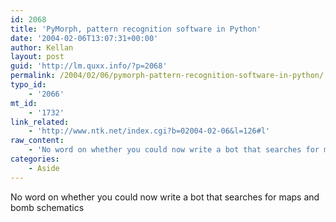 ```yaml
---
id: 2068
title: 'PyMorph, pattern recognition software in Python'
date: '2004-02-06T13:07:31+00:00'
author: Kellan
layout: post
guid: 'http://lm.quxx.info/?p=2068'
permalink: /2004/02/06/pymorph-pattern-recognition-software-in-python/
typo_id:
    - '2066'
mt_id:
    - '1732'
link_related:
    - 'http://www.ntk.net/index.cgi?b=02004-02-06&l=126#l'
raw_content:
    - 'No word on whether you could now write a bot that searches for maps and bomb schematics'
categories:
    - Aside
---
```


No word on whether you could now write a bot that searches for maps and bomb schematics